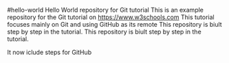 #hello-world
Hello World repository for Git tutorial
This is an example repository for the Git tutorial on https://www.w3schools.com
This tutorial focuses mainly on Git and using GitHub as its remote
This repository is biult step by step in the tutorial.
This repository is biult step by step in the tutorial.

It now iclude steps for GitHub
